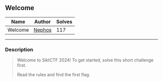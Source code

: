 ## Welcome
| Name                         | Author                                             | Solves |
|------------------------------|----------------------------------------------------|--------|
| Welcome      | [Nephos](https://github.com/HaraldMR) | 117    |
---
### Description

<blockquote>

Welcome to SiktCTF 2024! To get started, solve this short challenge first.

Read the rules and find the first flag.

</blockquote>